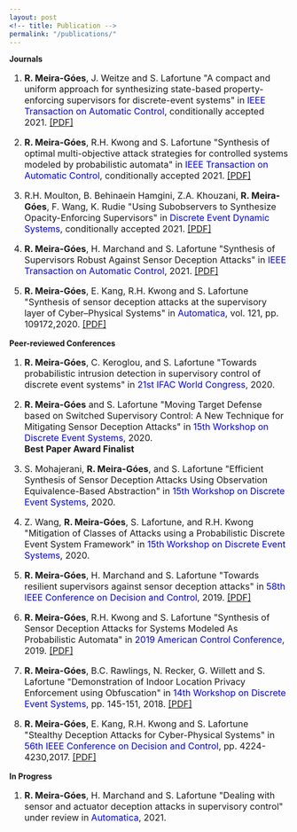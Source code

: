 ```yaml
---
layout: post
<!-- title: Publication -->
permalink: "/publications/"
---
```


<strong>Journals</strong>
<ol style="font-size:16px;">
	<li>
		<p style="font-size:16px;">
			<b>R. Meira-Góes</b>, J. Weitze and S. Lafortune
			"A compact and uniform approach for synthesizing state-based property-enforcing supervisors for discrete-event systems" in <font color="#0101DF">IEEE Transaction on Automatic Control</font>, conditionally accepted 2021. <a href="Papers/meiragoes2019optimal-acc.pdf">[PDF]</a>
		</p>
	</li>
	<li>
		<p style="font-size:16px;">
			<b>R. Meira-Góes</b>, R.H. Kwong and S. Lafortune
			"Synthesis of optimal multi-objective attack strategies for controlled systems modeled by probabilistic automata" in <font color="#0101DF">IEEE Transaction on Automatic Control</font>, conditionally accepted 2021. <a href="Papers/meiragoes2019optimal-acc.pdf">[PDF]</a>
		</p>
	</li>
	<li>
		<p style="font-size:16px;">
			R.H. Moulton, B. Behinaein Hamgini, Z.A. Khouzani, <b>R. Meira-Góes</b>, F. Wang, K. Rudie 
			"Using Subobservers to Synthesize Opacity-Enforcing Supervisors" in <font color="#0101DF">Discrete Event Dynamic Systems</font>, conditionally accepted 2021. <a href="Papers/meiragoes2019optimal-acc.pdf">[PDF]</a>
		</p>
	</li>
	<li>
		<p style="font-size:16px;">
			<b>R. Meira-Góes</b>, H. Marchand and S. Lafortune
			"Synthesis of Supervisors Robust Against Sensor Deception Attacks" in <font color="#0101DF">IEEE Transaction on Automatic Control</font>, 2021. <a href="Papers/meiragoes2019synthesis-cdc.pdf">[PDF]</a>
		</p>
	</li>
	<li>
		<p>
			<b>R. Meira-Góes</b>, E. Kang, R.H. Kwong and S. Lafortune
			"Synthesis of sensor deception attacks at the supervisory layer of Cyber–Physical Systems" in <font color="#0101DF">Automatica</font>, vol. 121, pp. 109172,2020. <a href="Papers/meiragoes2017stealthy-cdc.pdf">[PDF]</a>
		</p>
	</li>
</ol>

<strong>Peer-reviewed Conferences</strong>
<ol style="font-size:16px;">
	<li>
		<p>
			<b>R. Meira-Góes</b>, C. Keroglou, and S. Lafortune
			"Towards probabilistic intrusion detection in supervisory control of discrete event systems" in  <font color="#0101DF">21st IFAC World Congress</font>, 2020.
		</p>
	</li>
	<li>
		<p>
			<b>R. Meira-Góes</b> and S. Lafortune
			"Moving Target Defense based on Switched Supervisory Control: A New Technique for Mitigating Sensor Deception Attacks" in  <font color="#0101DF">15th Workshop on Discrete Event Systems</font>, 2020.
			<br><strong>Best Paper Award Finalist</strong>
		</p>
	</li>
	<li>
		<p>
			S. Mohajerani, <b>R. Meira-Góes</b>, and S. Lafortune
			"Efficient Synthesis of Sensor Deception Attacks Using Observation Equivalence-Based Abstraction" in  <font color="#0101DF">15th Workshop on Discrete Event Systems</font>, 2020.
		</p>
	</li>
	<li>
		<p style="font-size:16px;">
			Z. Wang, <b>R. Meira-Góes</b>, S. Lafortune, and R.H. Kwong
			"Mitigation of Classes of Attacks using a Probabilistic Discrete Event System Framework" in  <font color="#0101DF">15th Workshop on Discrete Event Systems</font>, 2020.
		</p>
	</li>
	<li>
		<p style="font-size:16px;">
			<b>R. Meira-Góes</b>, H. Marchand and S. Lafortune
			"Towards resilient supervisors against sensor deception attacks" in <font color="#0101DF">58th IEEE Conference on Decision and Control</font>, 2019. <a href="Papers/meiragoes2019synthesis-cdc.pdf">[PDF]</a>
		</p>
	</li>
	<li>
		<p style="font-size:16px;">
			<b>R. Meira-Góes</b>, R.H. Kwong and S. Lafortune
			"Synthesis of Sensor Deception Attacks for Systems Modeled As Probabilistic Automata" in <font color="#0101DF">2019 American Control Conference</font>, 2019. <a href="Papers/meiragoes2019optimal-acc.pdf">[PDF]</a>
		</p>
	</li>
	<li>
		<p style="font-size:16px;">
			<b>R. Meira-Góes</b>, B.C. Rawlings, N. Recker, G. Willett and S. Lafortune
			"Demonstration of Indoor Location Privacy Enforcement using Obfuscation" in <font color="#0101DF">14th Workshop on Discrete Event Systems</font>, pp. 145-151, 2018. <a href="Papers/meiragoes2018obfuscation-wodes.pdf">[PDF]</a>
		</p>
	</li>
	<li>
		<p style="font-size:16px;">
			<b>R. Meira-Góes</b>, E. Kang, R.H. Kwong and S. Lafortune
			"Stealthy Deception Attacks for Cyber-Physical Systems" in <font color="#0101DF">56th IEEE Conference on Decision and Control</font>, pp. 4224-4230,2017. <a href="Papers/meiragoes2017stealthy-cdc.pdf">[PDF]</a>
		</p>
	</li>
</ol>

<strong>In Progress</strong>

<ol style="font-size:16px;">
	<li>
		<p style="font-size:16px;">
			<b>R. Meira-Góes</b>, H. Marchand and S. Lafortune
			"Dealing with sensor and actuator deception attacks in supervisory control" under review in <font color="#0101DF">Automatica</font>, 2021.
		</p>
	</li>
</ol>